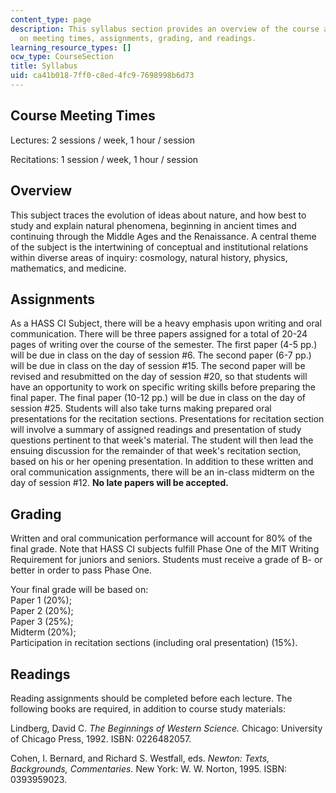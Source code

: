 ```yaml
---
content_type: page
description: This syllabus section provides an overview of the course and information
  on meeting times, assignments, grading, and readings.
learning_resource_types: []
ocw_type: CourseSection
title: Syllabus
uid: ca41b018-7ff0-c8ed-4fc9-7698998b6d73
---
```


Course Meeting Times
--------------------

Lectures: 2 sessions / week, 1 hour / session

Recitations: 1 session / week, 1 hour / session

Overview
--------

This subject traces the evolution of ideas about nature, and how best to study and explain natural phenomena, beginning in ancient times and continuing through the Middle Ages and the Renaissance. A central theme of the subject is the intertwining of conceptual and institutional relations within diverse areas of inquiry: cosmology, natural history, physics, mathematics, and medicine.

Assignments
-----------

As a HASS CI Subject, there will be a heavy emphasis upon writing and oral communication. There will be three papers assigned for a total of 20-24 pages of writing over the course of the semester. The first paper (4-5 pp.) will be due in class on the day of session #6. The second paper (6-7 pp.) will be due in class on the day of session #15. The second paper will be revised and resubmitted on the day of session #20, so that students will have an opportunity to work on specific writing skills before preparing the final paper. The final paper (10-12 pp.) will be due in class on the day of session #25. Students will also take turns making prepared oral presentations for the recitation sections. Presentations for recitation section will involve a summary of assigned readings and presentation of study questions pertinent to that week's material. The student will then lead the ensuing discussion for the remainder of that week's recitation section, based on his or her opening presentation. In addition to these written and oral communication assignments, there will be an in-class midterm on the day of session #12. **No late papers will be accepted.**

Grading
-------

Written and oral communication performance will account for 80% of the final grade. Note that HASS CI subjects fulfill Phase One of the MIT Writing Requirement for juniors and seniors. Students must receive a grade of B- or better in order to pass Phase One.

Your final grade will be based on:  
Paper 1 (20%);  
Paper 2 (20%);  
Paper 3 (25%);  
Midterm (20%);  
Participation in recitation sections (including oral presentation) (15%).

Readings
--------

Reading assignments should be completed before each lecture. The following books are required, in addition to course study materials:

Lindberg, David C. _The Beginnings of Western Science._ Chicago: University of Chicago Press, 1992. ISBN: 0226482057.

Cohen, I. Bernard, and Richard S. Westfall, eds. _Newton: Texts, Backgrounds, Commentaries._ New York: W. W. Norton, 1995. ISBN: 0393959023.